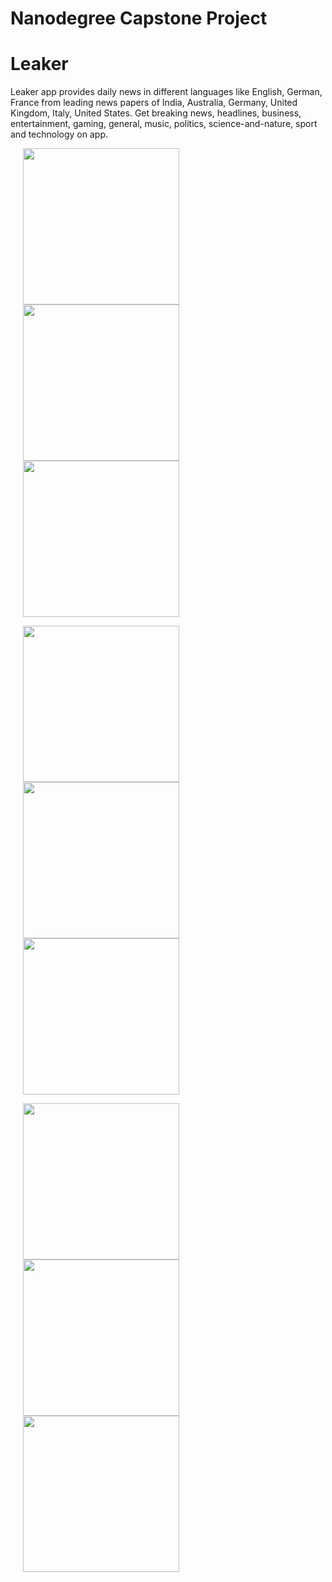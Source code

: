 # Nanodegree Capstone Project
# Leaker

Leaker app provides daily news in different languages like English, German, France from
leading news papers of India, Australia, Germany, United Kingdom, Italy, United States.
Get breaking news, headlines, business, entertainment, gaming, general, music, politics,
science-and-nature, sport and technology on app.

<p float="left">
  <img src="https://github.com/Chahatj/Leaker/blob/master/Leaker%20Images/Screenshot_20170814-194509.png" width="250" hspace="20" />
  <img src="https://github.com/Chahatj/Leaker/blob/master/Leaker%20Images/Screenshot_20170814-194531.png" width="250" hspace="20" /> 
  <img src="https://github.com/Chahatj/Leaker/blob/master/Leaker%20Images/Screenshot_20170814-194541.png" width="250" hspace="20" />
</p>



<p float="left">
  <img src="https://github.com/Chahatj/Leaker/blob/master/Leaker%20Images/Screenshot_20170814-194549.png" width="250" hspace="20" />
  <img src="https://github.com/Chahatj/Leaker/blob/master/Leaker%20Images/Screenshot_20170814-194554.png" width="250" hspace="20" /> 
  <img src="https://github.com/Chahatj/Leaker/blob/master/Leaker%20Images/Screenshot_20170814-194759.png" width="250" hspace="20" />
</p>


<p float="left">
  <img src="https://github.com/Chahatj/Leaker/blob/master/Leaker%20Images/Screenshot%20from%202017-08-14%2020-35-37.png" width="250" hspace="20" />
  <img src="https://github.com/Chahatj/Leaker/blob/master/Leaker%20Images/Screenshot%20from%202017-08-14%2020-36-01.png" width="250" hspace="20" /> 
  <img src="https://github.com/Chahatj/Leaker/blob/master/Leaker%20Images/Screenshot%20from%202017-08-14%2020-36-29.png" width="250" hspace="20" />
</p>

